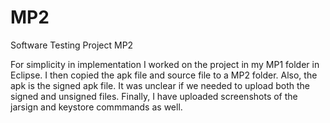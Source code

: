 # MP2
Software Testing Project MP2

For simplicity in implementation I worked on the project in my MP1 folder in Eclipse. I then copied the apk file and source file to a MP2 folder. 
Also, the apk is the signed apk file. It was unclear if we needed to upload both the signed and unsigned files. 
Finally, I have uploaded screenshots of the jarsign and keystore commmands as well. 
